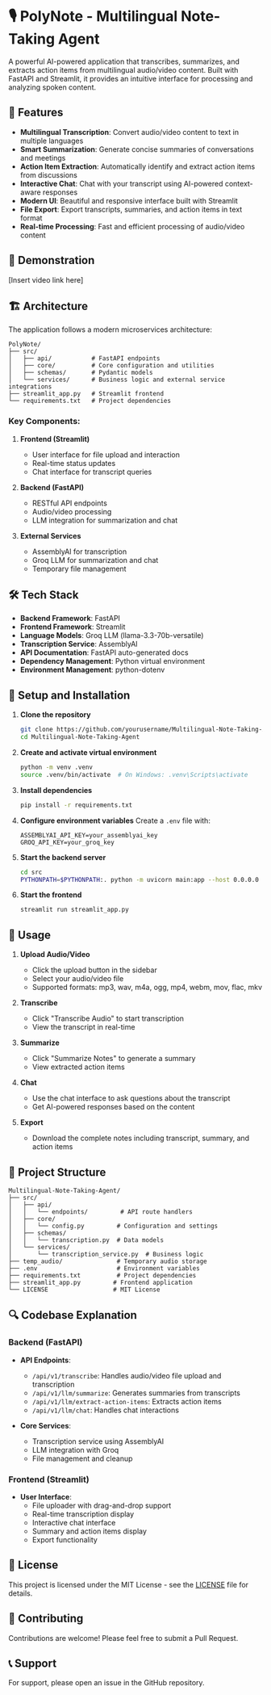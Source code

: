 # 🎙️ PolyNote - Multilingual Note-Taking Agent

A powerful AI-powered application that transcribes, summarizes, and extracts action items from multilingual audio/video content. Built with FastAPI and Streamlit, it provides an intuitive interface for processing and analyzing spoken content.

## 🌟 Features

- **Multilingual Transcription**: Convert audio/video content to text in multiple languages
- **Smart Summarization**: Generate concise summaries of conversations and meetings
- **Action Item Extraction**: Automatically identify and extract action items from discussions
- **Interactive Chat**: Chat with your transcript using AI-powered context-aware responses
- **Modern UI**: Beautiful and responsive interface built with Streamlit
- **File Export**: Export transcripts, summaries, and action items in text format
- **Real-time Processing**: Fast and efficient processing of audio/video content

## 🎥 Demonstration

[Insert video link here]

## 🏗️ Architecture

The application follows a modern microservices architecture:

```
PolyNote/
├── src/
│   ├── api/           # FastAPI endpoints
│   ├── core/          # Core configuration and utilities
│   ├── schemas/       # Pydantic models
│   └── services/      # Business logic and external service integrations
├── streamlit_app.py   # Streamlit frontend
└── requirements.txt   # Project dependencies
```

### Key Components:

1. **Frontend (Streamlit)**
   - User interface for file upload and interaction
   - Real-time status updates
   - Chat interface for transcript queries

2. **Backend (FastAPI)**
   - RESTful API endpoints
   - Audio/video processing
   - LLM integration for summarization and chat

3. **External Services**
   - AssemblyAI for transcription
   - Groq LLM for summarization and chat
   - Temporary file management

## 🛠️ Tech Stack

- **Backend Framework**: FastAPI
- **Frontend Framework**: Streamlit
- **Language Models**: Groq LLM (llama-3.3-70b-versatile)
- **Transcription Service**: AssemblyAI
- **API Documentation**: FastAPI auto-generated docs
- **Dependency Management**: Python virtual environment
- **Environment Management**: python-dotenv

## 🚀 Setup and Installation

1. **Clone the repository**
   ```bash
   git clone https://github.com/yourusername/Multilingual-Note-Taking-Agent.git
   cd Multilingual-Note-Taking-Agent
   ```

2. **Create and activate virtual environment**
   ```bash
   python -m venv .venv
   source .venv/bin/activate  # On Windows: .venv\Scripts\activate
   ```

3. **Install dependencies**
   ```bash
   pip install -r requirements.txt
   ```

4. **Configure environment variables**
   Create a `.env` file with:
   ```
   ASSEMBLYAI_API_KEY=your_assemblyai_key
   GROQ_API_KEY=your_groq_key
   ```

5. **Start the backend server**
   ```bash
   cd src
   PYTHONPATH=$PYTHONPATH:. python -m uvicorn main:app --host 0.0.0.0 --port 8002 --reload
   ```

6. **Start the frontend**
   ```bash
   streamlit run streamlit_app.py
   ```

## 📖 Usage

1. **Upload Audio/Video**
   - Click the upload button in the sidebar
   - Select your audio/video file
   - Supported formats: mp3, wav, m4a, ogg, mp4, webm, mov, flac, mkv

2. **Transcribe**
   - Click "Transcribe Audio" to start transcription
   - View the transcript in real-time

3. **Summarize**
   - Click "Summarize Notes" to generate a summary
   - View extracted action items

4. **Chat**
   - Use the chat interface to ask questions about the transcript
   - Get AI-powered responses based on the content

5. **Export**
   - Download the complete notes including transcript, summary, and action items

## 📁 Project Structure

```
Multilingual-Note-Taking-Agent/
├── src/
│   ├── api/
│   │   └── endpoints/         # API route handlers
│   ├── core/
│   │   └── config.py         # Configuration and settings
│   ├── schemas/
│   │   └── transcription.py  # Data models
│   └── services/
│       └── transcription_service.py  # Business logic
├── temp_audio/               # Temporary audio storage
├── .env                      # Environment variables
├── requirements.txt          # Project dependencies
├── streamlit_app.py         # Frontend application
└── LICENSE                  # MIT License
```

## 🔍 Codebase Explanation

### Backend (FastAPI)

- **API Endpoints**:
  - `/api/v1/transcribe`: Handles audio/video file upload and transcription
  - `/api/v1/llm/summarize`: Generates summaries from transcripts
  - `/api/v1/llm/extract-action-items`: Extracts action items
  - `/api/v1/llm/chat`: Handles chat interactions

- **Core Services**:
  - Transcription service using AssemblyAI
  - LLM integration with Groq
  - File management and cleanup

### Frontend (Streamlit)

- **User Interface**:
  - File uploader with drag-and-drop support
  - Real-time transcription display
  - Interactive chat interface
  - Summary and action items display
  - Export functionality

## 📄 License

This project is licensed under the MIT License - see the [LICENSE](LICENSE) file for details.

## 🤝 Contributing

Contributions are welcome! Please feel free to submit a Pull Request.

## 📞 Support

For support, please open an issue in the GitHub repository.
